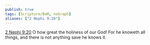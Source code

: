 ```yaml
---
publish: true
tags: [Scripture/BoM, noGraph]
aliases: ["2 Nephi 9:20"]
---
```

[2 Nephi 9:20](https://churchofjesuschrist.org/study/scriptures/bofm/2-ne/9?lang=eng&id=p20#p20) O how great the holiness of our God! For he knoweth all things, and there is not anything save he knows it.
